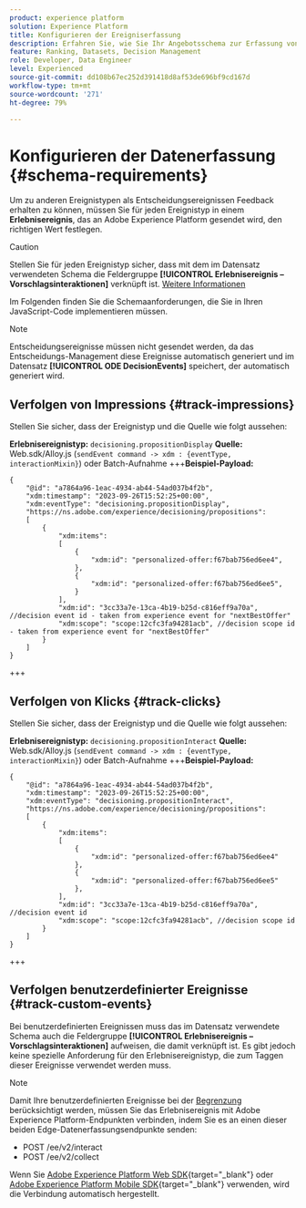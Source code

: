 ```yaml
---
product: experience platform
solution: Experience Platform
title: Konfigurieren der Ereigniserfassung
description: Erfahren Sie, wie Sie Ihr Angebotsschema zur Erfassung von Ereignissen konfigurieren
feature: Ranking, Datasets, Decision Management
role: Developer, Data Engineer
level: Experienced
source-git-commit: dd108b67ec252d391418d8af53de696bf9cd167d
workflow-type: tm+mt
source-wordcount: '271'
ht-degree: 79%

---
```


# Konfigurieren der Datenerfassung {#schema-requirements}

Um zu anderen Ereignistypen als Entscheidungsereignissen Feedback erhalten zu können, müssen Sie für jeden Ereignistyp in einem **Erlebnisereignis**, das an Adobe Experience Platform gesendet wird, den richtigen Wert festlegen.

>[!CAUTION]
>
>Stellen Sie für jeden Ereignistyp sicher, dass mit dem im Datensatz verwendeten Schema die Feldergruppe **[!UICONTROL Erlebnisereignis – Vorschlagsinteraktionen]** verknüpft ist. [Weitere Informationen](create-dataset.md)

Im Folgenden finden Sie die Schemaanforderungen, die Sie in Ihren JavaScript-Code implementieren müssen.

>[!NOTE]
>
>Entscheidungsereignisse müssen nicht gesendet werden, da das Entscheidungs-Management diese Ereignisse automatisch generiert und im Datensatz **[!UICONTROL ODE DecisionEvents]**<!--to check--> speichert, der automatisch generiert wird.

## Verfolgen von Impressions {#track-impressions}

Stellen Sie sicher, dass der Ereignistyp und die Quelle wie folgt aussehen:

**Erlebnisereignistyp:** `decisioning.propositionDisplay`
**Quelle:** Web.sdk/Alloy.js (`sendEvent command -> xdm : {eventType, interactionMixin}`) oder Batch-Aufnahme
+++**Beispiel-Payload:**

```
{
    "@id": "a7864a96-1eac-4934-ab44-54ad037b4f2b",
    "xdm:timestamp": "2023-09-26T15:52:25+00:00",
    "xdm:eventType": "decisioning.propositionDisplay",
    "https://ns.adobe.com/experience/decisioning/propositions":
    [
        {
            "xdm:items":
            [
                {
                    "xdm:id": "personalized-offer:f67bab756ed6ee4",
                },
                {
                    "xdm:id": "personalized-offer:f67bab756ed6ee5",
                }
            ],
            "xdm:id": "3cc33a7e-13ca-4b19-b25d-c816eff9a70a", //decision event id - taken from experience event for "nextBestOffer"
            "xdm:scope": "scope:12cfc3fa94281acb", //decision scope id - taken from experience event for "nextBestOffer"
        }
    ]
}
```

+++

## Verfolgen von Klicks {#track-clicks}

Stellen Sie sicher, dass der Ereignistyp und die Quelle wie folgt aussehen:

**Erlebnisereignistyp:** `decisioning.propositionInteract`
**Quelle:** Web.sdk/Alloy.js (`sendEvent command -> xdm : {eventType, interactionMixin}`) oder Batch-Aufnahme
+++**Beispiel-Payload:**

```
{
    "@id": "a7864a96-1eac-4934-ab44-54ad037b4f2b",
    "xdm:timestamp": "2023-09-26T15:52:25+00:00",
    "xdm:eventType": "decisioning.propositionInteract",
    "https://ns.adobe.com/experience/decisioning/propositions":
    [
        {
            "xdm:items":
            [
                {
                    "xdm:id": "personalized-offer:f67bab756ed6ee4"
                },
                {
                    "xdm:id": "personalized-offer:f67bab756ed6ee5"
                },
            ],
            "xdm:id": "3cc33a7e-13ca-4b19-b25d-c816eff9a70a", //decision event id
            "xdm:scope": "scope:12cfc3fa94281acb", //decision scope id
        }
    ]
}
```

+++

## Verfolgen benutzerdefinierter Ereignisse {#track-custom-events}

Bei benutzerdefinierten Ereignissen muss das im Datensatz verwendete Schema auch die Feldergruppe **[!UICONTROL Erlebnisereignis – Vorschlagsinteraktionen]** aufweisen, die damit verknüpft ist. Es gibt jedoch keine spezielle Anforderung für den Erlebnisereignistyp, die zum Taggen dieser Ereignisse verwendet werden muss.

>[!NOTE]
>
>Damit Ihre benutzerdefinierten Ereignisse bei der [Begrenzung](../items.md#capping) berücksichtigt werden, müssen Sie das Erlebnisereignis mit Adobe Experience Platform-Endpunkten verbinden, indem Sie es an einen dieser beiden Edge-Datenerfassungsendpunkte senden:
>
>* POST /ee/v2/interact
>* POST /ee/v2/collect
>
>Wenn Sie [Adobe Experience Platform Web SDK](https://experienceleague.adobe.com/docs/experience-platform/edge/home.html?lang=de){target="_blank"} oder [Adobe Experience Platform Mobile SDK](https://experienceleague.adobe.com/docs/platform-learn/data-collection/mobile-sdk/overview.html?lang=de){target="_blank"} verwenden, wird die Verbindung automatisch hergestellt.
